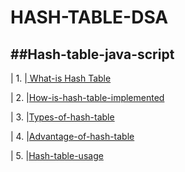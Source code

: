 # HASH-TABLE-DSA
## ##Hash-table-java-script

|  1. |[ What-is Hash Table](#)

|  2. |[How-is-hash-table-implemented](#)

|  3. |[Types-of-hash-table](#)

|  4. |[Advantage-of-hash-table](#)

|  5. |[Hash-table-usage](#)
